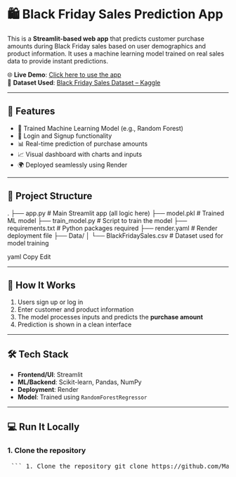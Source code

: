 # 🛍️ Black Friday Sales Prediction App

This is a **Streamlit-based web app** that predicts customer purchase amounts during Black Friday sales based on user demographics and product information. It uses a machine learning model trained on real sales data to provide instant predictions.

🌐 **Live Demo**: [Click here to use the app](https://black-friday-streamlit-app.onrender.com)  
📁 **Dataset Used**: [Black Friday Sales Dataset – Kaggle](https://www.kaggle.com/datasets/sdolezel/black-friday)

---

## 🚀 Features

- 🧠 Trained Machine Learning Model (e.g., Random Forest)
- 👤 Login and Signup functionality
- 📊 Real-time prediction of purchase amounts
- 📈 Visual dashboard with charts and inputs
- 🌍 Deployed seamlessly using Render

---

## 📁 Project Structure

. ├── app.py # Main Streamlit app (all logic here) ├── model.pkl # Trained ML model ├── train_model.py # Script to train the model ├── requirements.txt # Python packages required ├── render.yaml # Render deployment file ├── Data/ │ └── BlackFridaySales.csv # Dataset used for model training

yaml
Copy
Edit

---

## 🧠 How It Works

1. Users sign up or log in  
2. Enter customer and product information  
3. The model processes inputs and predicts the **purchase amount**  
4. Prediction is shown in a clean interface  

---

## 🛠 Tech Stack

- **Frontend/UI**: Streamlit  
- **ML/Backend**: Scikit-learn, Pandas, NumPy  
- **Deployment**: Render  
- **Model**: Trained using `RandomForestRegressor`

---

## 💻 Run It Locally

### 1. Clone the repository

<pre> ``` 1. Clone the repository git clone https://github.com/Manu040405/Black-friday-sales-prediction.git cd Black-friday-sales-prediction 2. Install dependencies pip install -r requirements.txt 3. Run the app streamlit run app.py 🚀 Deployment on Render This app uses a render.yaml file for automatic deployment via Render's Blueprint feature. render.yaml ------------ services: - type: web name: black-friday-streamlit-app env: python plan: free buildCommand: pip install -r requirements.txt startCommand: streamlit run app.py --server.port=$PORT --server.enableCORS=false repo: https://github.com/Manu040405/Black-friday-sales-prediction branch: main autoDeploy: true requirements.txt ---------------- streamlit pandas numpy scikit-learn matplotlib plotly 📊 Data & Model Info --------------------- Dataset: Black Friday Sales Dataset from Kaggle Target Variable: Purchase (amount spent) Features Used: Age, Gender, Occupation, Product Category, City Category, Stay Duration, etc. Model Used: RandomForestRegressor (or similar) 🙌 Acknowledgements -------------------- Streamlit – UI framework Render – Hosting & Deployment Kaggle Black Friday Dataset 📫 Contact Created by Manu040405 ``` </pre>
